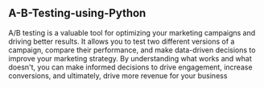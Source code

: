 ## A-B-Testing-using-Python

A/B testing is a valuable tool for optimizing your marketing campaigns and driving better results. It allows you to test two different versions of a campaign, compare their performance, and make data-driven decisions to improve your marketing strategy. By understanding what works and what doesn't, you can make informed decisions to drive engagement, increase conversions, and ultimately, drive more revenue for your business

